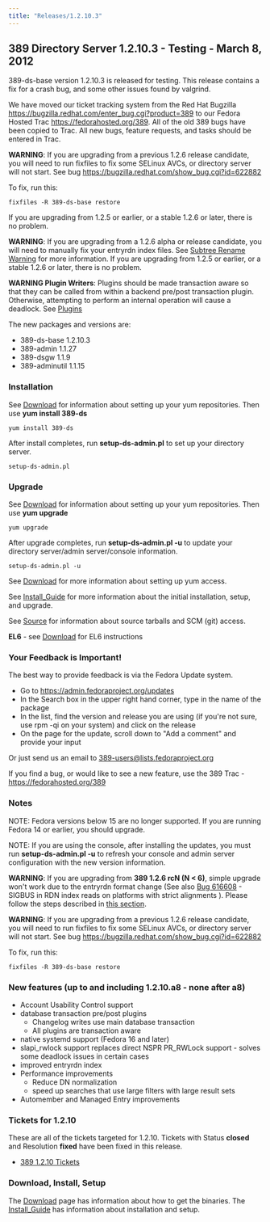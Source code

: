 ```yaml
---
title: "Releases/1.2.10.3"
---
```

389 Directory Server 1.2.10.3 - Testing - March 8, 2012
-------------------------------------------------------

389-ds-base version 1.2.10.3 is released for testing. This release contains a fix for a crash bug, and some other issues found by valgrind.

We have moved our ticket tracking system from the Red Hat Bugzilla [<https://bugzilla.redhat.com/enter_bug.cgi?product=389>](https://bugzilla.redhat.com/enter_bug.cgi?product=389) to our Fedora Hosted Trac [<https://fedorahosted.org/389>](https://fedorahosted.org/389). All of the old 389 bugs have been copied to Trac. All new bugs, feature requests, and tasks should be entered in Trac.

**WARNING**: If you are upgrading from a previous 1.2.6 release candidate, you will need to run fixfiles to fix some SELinux AVCs, or directory server will not start. See bug <https://bugzilla.redhat.com/show_bug.cgi?id=622882>

To fix, run this:

`fixfiles -R 389-ds-base restore`

If you are upgrading from 1.2.5 or earlier, or a stable 1.2.6 or later, there is no problem.

**WARNING**: If you are upgrading from a 1.2.6 alpha or release candidate, you will need to manually fix your entryrdn index files. See [Subtree Rename Warning](../design/subtree-rename.html#warning) for more information. If you are upgrading from 1.2.5 or earlier, or a stable 1.2.6 or later, there is no problem.

**WARNING Plugin Writers**: Plugins should be made transaction aware so that they can be called from within a backend pre/post transaction plugin. Otherwise, attempting to perform an internal operation will cause a deadlock. See [Plugins](../design/plugins.html)

The new packages and versions are:

-   389-ds-base 1.2.10.3
-   389-admin 1.1.27
-   389-dsgw 1.1.9
-   389-adminutil 1.1.15

### Installation

See [Download](../download.html) for information about setting up your yum repositories. Then use **yum install 389-ds**

`yum install 389-ds`

After install completes, run **setup-ds-admin.pl** to set up your directory server.

`setup-ds-admin.pl`

### Upgrade

See [Download](../download.html) for information about setting up your yum repositories. Then use **yum upgrade**

`yum upgrade`

After upgrade completes, run **setup-ds-admin.pl -u** to update your directory server/admin server/console information.

`setup-ds-admin.pl -u`

See [Download](../download.html) for more information about setting up yum access.

See [Install\_Guide](../legacy/install-guide.html) for more information about the initial installation, setup, and upgrade.

See [Source](../development/source.html) for information about source tarballs and SCM (git) access.

**EL6** - see [Download](../download.html) for EL6 instructions

### Your Feedback is Important!

The best way to provide feedback is via the Fedora Update system.

-   Go to <https://admin.fedoraproject.org/updates>
-   In the Search box in the upper right hand corner, type in the name of the package
-   In the list, find the version and release you are using (if you're not sure, use rpm -qi <package name> on your system) and click on the release
-   On the page for the update, scroll down to "Add a comment" and provide your input

Or just send us an email to 389-users@lists.fedoraproject.org

If you find a bug, or would like to see a new feature, use the 389 Trac - [<https://fedorahosted.org/389>](https://fedorahosted.org/389)

### Notes

NOTE: Fedora versions below 15 are no longer supported. If you are running Fedora 14 or earlier, you should upgrade.

NOTE: If you are using the console, after installing the updates, you must run **setup-ds-admin.pl -u** to refresh your console and admin server configuration with the new version information.

**WARNING**: If you are upgrading from **389 1.2.6 rcN (N \< 6)**, simple upgrade won't work due to the entryrdn format change (See also [Bug 616608](https://bugzilla.redhat.com/show_bug.cgi?id=616608) - SIGBUS in RDN index reads on platforms with strict alignments ). Please follow the steps described in [this section](../design/subtree-rename.html#warning).

**WARNING**: If you are upgrading from a previous 1.2.6 release candidate, you will need to run fixfiles to fix some SELinux AVCs, or directory server will not start. See bug <https://bugzilla.redhat.com/show_bug.cgi?id=622882>

To fix, run this:

`fixfiles -R 389-ds-base restore`

### New features (up to and including 1.2.10.a8 - none after a8)

-   Account Usability Control support
-   database transaction pre/post plugins
    -   Changelog writes use main database transaction
    -   All plugins are transaction aware
-   native systemd support (Fedora 16 and later)
-   slapi\_rwlock support replaces direct NSPR PR\_RWLock support - solves some deadlock issues in certain cases
-   improved entryrdn index
-   Performance improvements
    -   Reduce DN normalization
    -   speed up searches that use large filters with large result sets
-   Automember and Managed Entry improvements

### Tickets for 1.2.10

These are all of the tickets targeted for 1.2.10. Tickets with Status **closed** and Resolution **fixed** have been fixed in this release.

-   [389 1.2.10 Tickets](https://fedorahosted.org/389/report/12)

### Download, Install, Setup

The [Download](../download.html) page has information about how to get the binaries. The [Install\_Guide](../legacy/install-guide.html) has information about installation and setup.
